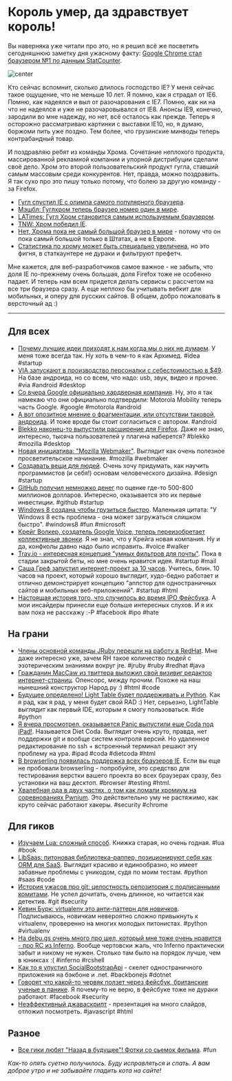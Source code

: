# Король умер, да здравствует король!
Вы наверняка уже читали про это, но я решил всё же посветить сегодняшнюю заметку дня ужасному факту: [Google Chrome стал браузером №1 по данным StatCounter](http://gs.statcounter.com/#browser-ww-weekly-200827-201221).

![center](http://img.skitch.com/20120522-m5dhwi7uujy1f1t89s7ihqj9gw.png)

Кто сейчас вспомнит, сколько длилось господство IE? У меня сейчас такое ощущение, что не меньше 10 лет. Я помню, как я страдал от IE6. Помню, как надеялся и выл от разочарования с IE7. Помню, как ни на что не надеялся и уже не разочаровывался от IE8. Анонсы IE9, конечно, зародили во мне надежду, но нет, всё осталось как прежде. Теперь я осторожно рассматриваю картинки с выставки IE10, но, я думаю, боржоми пить уже поздно. Тем более, что грузинские минводы теперь контрабандный товар.

И поздравляю ребят из команды Хрома. Сочетание неплохого продукта, массированной рекламной компании и упорной дистрибуции сделали своё дело. Хром это второй пользовательский продукт гугла, ставший самым массовым среди конкурентов. Нет, правда, можно поздравить. Я так сухо про это пишу только потому, что болею за другую команду - за Firefox.

* [Гугл спустил IE с олимпа самого популярного браузера](http://www.businessinsider.com/google-overtakes-internet-explorer-as-most-popular-browser-2012-5).
* [Мэшбл: Гуглхром теперь браузер номер один в мире](http://mashable.com/2012/05/21/chrome-is-tops/).
* [LATimes: Гугл Хром становится самым используемым браузером](http://www.latimes.com/business/technology/la-fi-tn-google-chrome-browser-20120521,0,3235434.story).
* [TNW: Хром победил IE](http://thenextweb.com/google/2012/05/21/google-chrome-overtakes-internet-explorer-as-the-webs-most-used-browser/).
* [Нет, Хрома пока не самый большой браузер в мире](http://www.guardian.co.uk/technology/blog/2012/may/22/google-chrome-isnt-world-leading-browser) - потому что он пока самый большой только в Штатах, а не в Европе.
* [Статистика по хрому может быть специально увеличена](http://www.pcmag.com/article2/0,2817,2404714,00.asp), но это фигня, в статкаунтере не дураки и фильтруют префетч.


Мне кажется, для веб-разработчиков самое важное - не забыть, что доля IE по-прежнему очень большая, доля Firefox тоже не особенно падает. И теперь нам всем придется делать сервисы с рассчетом на все три браузера сразу. А еще неплохо бы учитывать вебкит для мобильных, и оперу для русских сайтов. В общем, добро пожаловать в версточный ад :)

-----

## Для всех
* [Почему лучшие идеи приходят к нам когда мы о них не думаем](http://www.nature.com/news/why-great-ideas-come-when-you-aren-t-trying-1.10678). У меня тоже всегда так. Ну хоть в чем-то я как Архимед. #idea #startup
* [VIA запускают в производство персоналки с себестоимостью в $49](http://www.geek.com/articles/chips/via-launch-a-49-android-pc-20120522/). На базе андроида, но со всем, что надо: usb, звук, видео и прочее. #via #android #desktop
* [Со вчера Google официально хардверная компания](http://googleblog.blogspot.com/2012/05/weve-acquired-motorola-mobility.html). Ну, это я так намекаю что они официально подтвердили: Motorola Mobility теперь часть Google. #google #motorola #android
* [А вот опозитное мнение о фрагментации, или отсутствии таковой, андроида](http://nick.typepad.com/blog/2012/05/androids-overblown-fragmentation-problem.html). И тоже вроде бы стоит согласиться с автором. #android
* [Blekko наконец-то выпустили расширение для Firefox](http://blog.blekko.com/2012/05/22/mozilla-accelerates-search-navigation-with-blekko/). Даже не знаю, интересно, тысяча пользователей у плагина наберется? #blekko #mozilla #desktop
* [Новая инициатива: "Mozilla Webmaker"](http://blog.mozilla.org/blog/2012/05/22/introducing-mozilla-webmaker/). Выглядит как очень полезное просветительское начинание. #mozilla #webmaker
* [Создавать вещи для людей](http://www.standalone-sysadmin.com/blog/2012/05/engineeringinfrastructures/). Очень хочу придумать, как научить программистов (и себя!) основам человеческого дизайна. #design #startup
* [GitHub получил немножко денег](http://pandodaily.com/2012/05/21/bootstrapped-github-now-raising-a-round-from-andreessen-horowitz/) по оценке где-то 500-800 миллионов долларов. Интересно, оказывается это их первые инвестиции. #github #startup
* [Windows 8 создана чтобы грузиться быстро](http://blogs.msdn.com/b/b8/archive/2012/05/22/designing-for-pcs-that-boot-faster-than-ever-before.aspx?). Маленькая цитата: "У Windows 8 есть проблема - она может загружаться слишком быстро". #windows8 #fun #microsoft
* [Крейг Волкер, создатель Google Voice, теперь переизобретает коллективные звонки](http://venturebeat.com/2012/05/21/inventor-of-google-voice-now-reinventing-conference-calls/). Я не знал, что у Крейга новая компания. Ну и да, конфколы давно надо было исправить. #voice #walker
* [Tray.io - интересная концепция "умных фильтров для почты"](http://tray.io/). Пока в стадии закрытой беты, но мне очень нравится идея. #startup #mail
* [Саша Греф запустил интернет-проект за 10 часов](http://sachagreif.com/the-toolbox-from-idea-to-launch-in-10-hours/). Учитесь, блин. 10 часов на проект, который хорошо выглядит, худо-бедно работает и отлично демонстрирует концепцию "аппстор для одностраничных cайтов и мобильных веб-приложений". #startup #html
* [Настоящая история того, что случилось во время IPO Фейсбука](http://www.businessinsider.com/exclusive-heres-the-inside-story-of-what-happened-on-the-facebook-ipo-2012-5). А мои инсайдеры принесли еще больше интересных слухов. И я их вам пока не расскажу :-P #facebook #ipo #hate

## На грани
* [Члены основной команды JRuby перешли на работу в RedHat](http://www.rubyinside.com/jruby-redhat-5856.html). Мне даже интересно уже, зачем RH такое количество людей с эзотерическим знаниями вокруг jre. #jruby #ruby #redhat #java
* [Гражданин MacCaw из твиттера выложил свой визивиг редактор интернет-страниц](http://blog.alexmaccaw.com/stylo). Опенсорс, между прочим. Похоже на наш нынешний конструктор Народ.ру :) #html #code
* [Будущее определено! Light Table будет поддерживать и Python](http://www.chris-granger.com/2012/05/21/the-future-is-specific/). Как я рад, как я рад, у меня будет свой RAD :) Нет, серьезно, LightTable выглядит как первый IDE, которым я смогу пользоваться. #ide #python
* [Я вчера просмотрел, оказывается Panic выпустили еще Coda под iPad!](http://panic.com/dietcoda/). Называется Diet Coda. Выглядит очень круто, правда, нет поддержки git и вообще систем контроля версий. Но удаленное редактирование по ssh + встроенный терминал решают эту проблему на ура. #ipad #coda #dietcoda #html
* [В browserling появилась поддержка всех браузеров IE](http://www.catonmat.net/blog/announcing-real-internet-explorers-for-browserling/). Если вы еще не пробовали browserling - попробуйте, это средство для тестирования верстки вашего проекта во всех браузерах сразу, без установки на ваш десктоп. #browser #testing #html.
* [Хвалебная ода в двух частях, о том как ломали хромиум на соревнованиях Pwnium](http://blog.chromium.org/2012/05/tale-of-two-pwnies-part-1.html). Это действительно уму не растяжимо, как круто сейчас работают хакеры. #security #chrome

## Для гиков
* [Изучаем Lua: сложный способ](http://www.phailed.me/2011/02/learn-lua-the-hard-way-1/). Книжка старая, но очень годная. #lua #book
* [LibSaas: питоновая библиотека-раппер, позиционируют себя как ORM для SaaS](http://libsaas.net/). Выглядит красиво и единообразно, но имеет забавные проблемы с уникодом, судя по моим тестам. #python #saas #code
* [История ужасов про git: целостность репозитория с подписанными комитами](http://mikegerwitz.com/docs/git-horror-story.html). Не успел дочитать, очень длинное, но читается как детектив. #git #security
* [Кевин Бурк: virtualenv это анти-паттерн для новичков](http://kev.inburke.com/kevin/virtualenv-is-an-anti-pattern-for-beginners/). Подписываюсь, новичкам невероятно сложно привыкнуть к virtualenv, проверенно на многих молодых питонистах. #python #virtualenv
* [На debu.gs очень много про шел, который мне тоже очень нравится - про RC из Inferno](http://debu.gs/entries/inferno-part-1-shell). Вообще чертовски жаль, что Inferno практически забыт и никому не нужен. Столько там было на порядок лучше, чем в юниксах :( #inferno #rcshell
* [Как то я упустил SocialBootstrapApi](https://github.com/ServiceStack/SocialBootstrapApi) - скелет одностраничного приложения на бэкбоне и .net. #backbonejs #dotnet
* [Говорят что какой-то червяк ползет через фейсбук, британские ученые в панике](http://www.infoworld.com/d/security/cross-browser-worm-spreads-facebook-security-experts-warn-193800). Я почему-то не верю, в фейсбуке тоже не дураки работают. #facebook #security
* [Неэффективный джаваскрипт](http://eamodeorubio.github.com/ineffectivejs/) - презентация на много слайдов, отложил посмотреть. #javascript #html


## Разное
* [Все гики любят "Назад в будущее"! Фотки со сьемок фильма](http://designtaxi.com/news/352586/Behind-The-Scenes-Photos-Of-Back-To-The-Future/). #fun

*Как-то опять суетно получилось. Буду исправляться и спать. А вам доброе утро и не забывайте гладить кота на сайте!*
